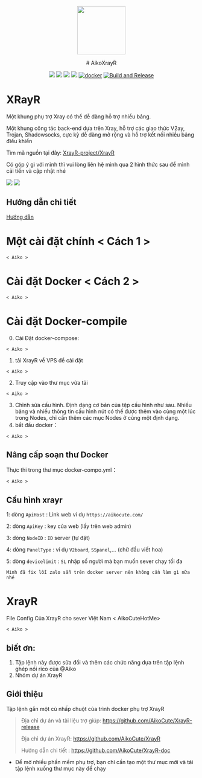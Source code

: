 <p align="center"><img src="https://avatars.githubusercontent.com/u/91626055?v=4" width="128" /></p>

<div align="center">
# AikoXrayR

[![](https://img.shields.io/badge/Telegram-group-green?style=flat-square)](https://t.me/aikocutehotme)
[![](https://img.shields.io/badge/Telegram-channel-blue?style=flat-square)](https://t.me/AikoCute_Support)
[![](https://img.shields.io/github/downloads/AikoCute/XrayR/total.svg?style=flat-square)](https://github.com/AikoCute/XrayR/releases)
[![](https://img.shields.io/github/v/release/AikoCute/XrayR-release?style=flat-square)](https://github.com/AikoCute/XrayR-release/releases)
[![docker](https://img.shields.io/docker/v/aikocute/xrayr?label=Docker%20image&sort=semver)](https://hub.docker.com/r/aikocute/xrayr)
[![Build and Release](https://github.com/AikoCute/XrayR/actions/workflows/release.yml/badge.svg)](https://github.com/AikoCute/XrayR/actions/workflows/release.yml)
</div>

# XRayR
Một khung phụ trợ Xray có thể dễ dàng hỗ trợ nhiều bảng.

Một khung công tác back-end dựa trên Xray, hỗ trợ các giao thức V2ay, Trojan, Shadowsocks, cực kỳ dễ dàng mở rộng và hỗ trợ kết nối nhiều bảng điều khiển

Tìm mã nguồn tại đây: [XrayR-project/XrayR](https://github.com/AikoCute/XrayR)

Có góp ý gì với mình thì vui lòng liên hệ mình qua 2 hình thức sau để mình cải tiến và cập nhật nhé 

[![](https://img.shields.io/badge/ZaloChat-@AikoCuteZalo-blue.svg)](https://zalo.me/0368629364)
[![](https://img.shields.io/badge/TeleChat-@AikocuteTele-blue.svg)](https://t.me/AikoCute_Player)

## Hướng dẫn chi tiết
[Hướng dẫn](https://xrayr.aikocute.com)
# Một cài đặt chính < Cách 1 >
```
< Aiko > 
```
# Cài đặt Docker < Cách 2 >

```
< Aiko >
```

# Cài đặt Docker-compile
0. Cài Đặt docker-compose: 
```
< Aiko >
```
1. tải XrayR về VPS để cài đặt
 ```
 < Aiko >
 ```
2. Truy cập vào thư mục vừa tải
 ```
 < Aiko >
 ```
3. Chỉnh sửa cấu hình.
Định dạng cơ bản của tệp cấu hình như sau. Nhiều bảng và nhiều thông tin cấu hình nút có thể được thêm vào cùng một lúc trong Nodes, chỉ cần thêm các mục Nodes ở cùng một định dạng.
4. bắt đầu docker： 
```
< Aiko >
```

## Nâng cấp soạn thư Docker
Thực thi trong thư mục docker-compo.yml：
```
< Aiko >
```


## Cấu hình xrayr

1: dòng `ApiHost` : Link web ví dụ `https://aikocute.com/`

2: dòng `ApiKey` : key của web (lấy trên web admin)

3: dòng `NodeID` : `ID` server (tự đặt)

4: dòng `PanelType` : ví dụ `V2board`, `SSpanel`,... (chữ đầu viết hoa)

5: dòng `devicelimit` : `SL` nhập số người mà bạn muốn sever chạy tối đa

```
Mình đã fix lỗi zalo sẵn trên docker server nên không cần làm gì nữa nhé
```

# XrayR
File Config Của XrayR cho sever Việt Nam < AikoCuteHotMe>
```
< Aiko >
```
## biết ơn: 

1. Tập lệnh này được sửa đổi và thêm các chức năng dựa trên tập lệnh ghép nối rico của @Aiko
2. Nhóm dự án XrayR

## Giới thiệu

Tập lệnh gắn một cú nhấp chuột của trình docker phụ trợ XrayR

> Địa chỉ dự án và tài liệu trợ giúp:  https://github.com/AikoCute/XrayR-release
>
> Địa chỉ dự án XrayR: https://github.com/AikoCute/XrayR
>
> Hướng dẫn chi tiết : https://github.com/AikoCute/XrayR-doc

* Để mở nhiều phần mềm phụ trợ, bạn chỉ cần tạo một thư mục mới và tải tập lệnh xuống thư mục này để chạy



